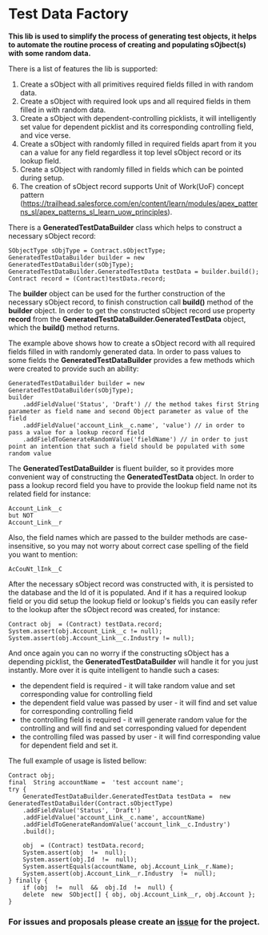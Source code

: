 # Test Data Factory
**This lib is used to simplify the process of generating test objects, it helps to automate the routine process of creating and populating sOjbect(s) with some random data.**

There is a list of features the lib is supported:

 1. Create a sObject with all primitives required fields filled in with random data.
 2. Create a sObject with required look ups and all required fields in them filled in with random data.
 3. Create a sObject with dependent-controlling picklists, it will intelligently set value for dependent picklist and its corresponding controlling field, and vice verse.
 4. Create a sObject with randomly filled in required fields apart from it you can a value for any field regardless it top level sObject record or its lookup field.
 5. Create a sObject with randomly filled in fields which can be pointed during setup.
 6. The creation of sObject record supports Unit of Work(UoF) concept pattern (https://trailhead.salesforce.com/en/content/learn/modules/apex_patterns_sl/apex_patterns_sl_learn_uow_principles).  

There is a **GeneratedTestDataBuilder** class which helps to construct a necessary sObject record:

    SObjectType sObjType = Contract.sObjectType;
    GeneratedTestDataBuilder builder = new GeneratedTestDataBuilder(sObjType);
    GeneratedTestDataBuilder.GeneratedTestData testData = builder.build();
    Contract record = (Contract)testData.record;
    
The **builder** object can be used for the further construction of the necessary sObject record, to finish construction call **build()** method of the **builder** object. In order to get the constructed sObject record use property **record** from the **GeneratedTestDataBuilder.GeneratedTestData** object, which the  **build()** method returns.

The example above shows how to create a sObject record with all required fields filled in with randomly generated data. In order to pass values to some fields the **GeneratedTestDataBuilder** provides a few methods which were created to provide such an ability:

    GeneratedTestDataBuilder builder = new GeneratedTestDataBuilder(sObjType);
    builder
        .addFieldValue('Status', 'Draft') // the method takes first String parameter as field name and second Object parameter as value of the field
        .addFieldValue('account_Link__c.name', 'value') // in order to pass a value for a lookup record field
        .addFieldToGenerateRandomValue('fieldName') // in order to just point an intention that such a field should be populated with some random value

The **GeneratedTestDataBuilder** is fluent builder, so it provides more convenient way of constructing the **GeneratedTestData** object. In order to pass a lookup record field you have to provide the lookup field name not its related field for instance:

    Account_Link__c
    but NOT
    Account_Link__r
Also, the field names which are passed to the builder methods are case-insensitive, so you may not worry about correct case spelling of the field you want to mention:

    AcCouNt_lInk__C

After the necessary sObject record was constructed with, it is persisted to the database and the Id of it is populated. And if it has a required lookup field or you did setup the lookup field or lookup's fields you can easily refer to the lookup after the sObject record was created, for instance:

    Contract obj  = (Contract) testData.record;
    System.assert(obj.Account_Link__c != null);
    System.assert(obj.Account_Link__c.Industry != null);

And once again you can no worry if the constructing sObject has a depending picklist, the **GeneratedTestDataBuilder** will handle it for you just instantly. More over it is quite intelligent to handle such a cases:

 - the dependent field is required - it will take random value and set corresponding value for controlling field
 - the dependent field value was passed by user - it will find and set value for corresponding controlling field
 - the controlling field is required - it will generate random value for the controlling and will find and set corresponding valued for dependent
 - the controlling filed was passed by user - it will find corresponding value for dependent field and set it.


The full example of usage is listed bellow:

    Contract obj;
    final  String accountName =  'test account name';
    try {
        GeneratedTestDataBuilder.GeneratedTestData testData =  new  GeneratedTestDataBuilder(Contract.sObjectType)
        .addFieldValue('Status', 'Draft')
        .addFieldValue('account_Link__c.name', accountName)
        .addFieldToGenerateRandomValue('account_link__c.Industry')
        .build();

        obj  = (Contract) testData.record;
        System.assert(obj  !=  null);
        System.assert(obj.Id  !=  null);
        System.assertEquals(accountName, obj.Account_Link__r.Name);
        System.assert(obj.Account_Link__r.Industry  !=  null);
    } finally {
        if (obj  !=  null  &&  obj.Id  !=  null) {
        delete  new  SObject[] { obj, obj.Account_Link__r, obj.Account };
    }


### For issues and proposals please create an [issue](https://10.10.8.108/salesforce/helpers/test-data-factory/issues) for the project.
